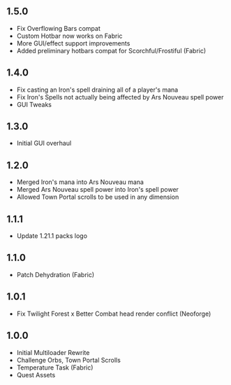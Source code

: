 ## 1.5.0
- Fix Overflowing Bars compat
- Custom Hotbar now works on Fabric
- More GUI/effect support improvements
- Added preliminary hotbars compat for Scorchful/Frostiful (Fabric)

## 1.4.0
- Fix casting an Iron's spell draining all of a player's mana
- Fix Iron's Spells not actually being affected by Ars Nouveau spell power
- GUI Tweaks

## 1.3.0
- Initial GUI overhaul

## 1.2.0
- Merged Iron's mana into Ars Nouveau mana
- Merged Ars Nouveau spell power into Iron's spell power
- Allowed Town Portal scrolls to be used in any dimension

## 1.1.1
- Update 1.21.1 packs logo

## 1.1.0
- Patch Dehydration (Fabric)

## 1.0.1
- Fix Twilight Forest x Better Combat head render conflict (Neoforge)

## 1.0.0
- Initial Multiloader Rewrite
- Challenge Orbs, Town Portal Scrolls
- Temperature Task (Fabric)
- Quest Assets
